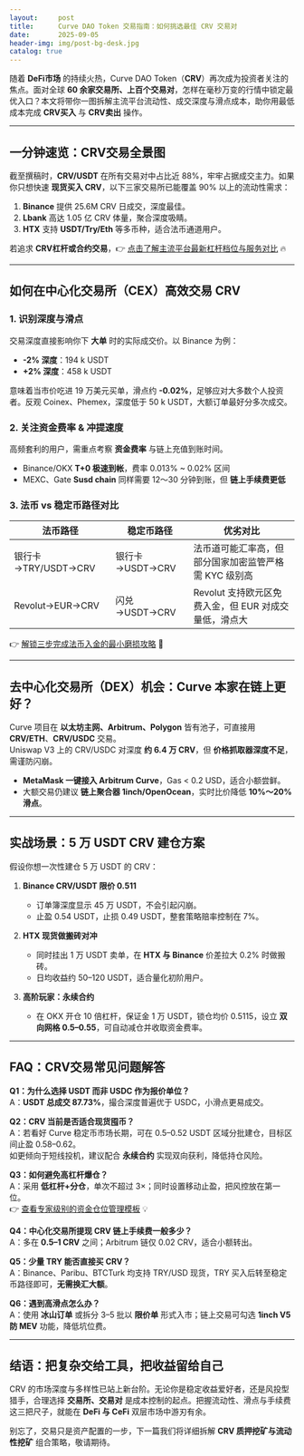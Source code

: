 ```yaml
---
layout:     post
title:      Curve DAO Token 交易指南：如何挑选最佳 CRV 交易对
date:       2025-09-05
header-img: img/post-bg-desk.jpg
catalog: true
---
```


随着 **DeFi市场** 的持续火热，Curve DAO Token（**CRV**）再次成为投资者关注的焦点。面对全球 **60 余家交易所、上百个交易对**，怎样在毫秒万变的行情中锁定最优入口？本文将带你一图拆解主流平台流动性、成交深度与滑点成本，助你用最低成本完成 **CRV买入** 与 **CRV卖出** 操作。

---

## 一分钟速览：CRV交易全景图

截至撰稿时，**CRV/USDT** 在所有交易对中占比近 88%，牢牢占据成交主力。如果你只想快速 **现货买入 CRV**，以下三家交易所已能覆盖 90% 以上的流动性需求：

1. **Binance** 提供 25.6M CRV 日成交，深度最佳。  
2. **Lbank** 高达 1.05 亿 CRV 体量，聚合深度吸睛。  
3. **HTX** 支持 **USDT/Try/Eth** 等多币种，适合法币通道用户。

若追求 **CRV杠杆或合约交易**，👉 [点击了解主流平台最新杠杆档位与服务对比](https://okxdog.com/) 🔥

---

## 如何在中心化交易所（CEX）高效交易 CRV

### 1. 识别深度与滑点

交易深度直接影响你下 **大单** 时的实际成交价。以 Binance 为例：

- **-2% 深度**：194 k USDT  
- **+2% 深度**：458 k USDT  

意味着当市价吃进 19 万美元买单，滑点约 **-0.02%**，足够应对大多数个人投资者。反观 Coinex、Phemex，深度低于 50 k USDT，大额订单最好分多次成交。

### 2. 关注资金费率 & 冲提速度

高频套利的用户，需重点考察 **资金费率** 与链上充值到账时间。  
- Binance/OKX **T+0 极速到帐**，费率 0.013% ~ 0.02% 区间  
- MEXC、Gate **Susd chain** 同样需要 12～30 分钟到账，但 **链上手续费更低**  

### 3. 法币 vs 稳定币路径对比

| 法币路径 | 稳定币路径 | 优劣对比 |
| --- | --- | --- |
| 银行卡→TRY/USDT→CRV | 银行卡→USDT→CRV | 法币道可能汇率高，但部分国家加密监管严格需 KYC 级别高 |
| Revolut→EUR→CRV | 闪兑→USDT→CRV | Revolut 支持欧元区免费入金，但 EUR 对成交量低，滑点大 |

👉 [解锁三步完成法币入金的最小磨损攻略](https://okxdog.com/) 🎯

---

## 去中心化交易所（DEX）机会：Curve 本家在链上更好？

Curve 项目在 **以太坊主网、Arbitrum、Polygon** 皆有池子，可直接用 **CRV/ETH**、**CRV/USDC** 交易。  
Uniswap V3 上的 CRV/USDC 对深度 **约 6.4 万 CRV**，但 **价格抓取器深度不足**，需谨防闪崩。

- **MetaMask 一键接入 Arbitrum Curve**，Gas < 0.2 USD，适合小额尝鲜。  
- 大额交易仍建议 **链上聚合器 1inch/OpenOcean**，实时比价降低 **10%～20% 滑点**。

---

## 实战场景：5 万 USDT CRV 建仓方案

假设你想一次性建仓 5 万 USDT 的 CRV：

1. **Binance CRV/USDT 限价 0.511**  
   - 订单簿深度显示 45 万 USDT，不会引起闪崩。  
   - 止盈 0.54 USDT，止损 0.49 USDT，整套策略赔率控制在 7%。  

2. **HTX 现货做搬砖对冲**  
   - 同时挂出 1 万 USDT 卖单，在 **HTX 与 Binance** 价差拉大 0.2% 时做搬砖。  
   - 日均收益约 50–120 USDT，适合量化初阶用户。

3. **高阶玩家：永续合约**  
   - 在 OKX 开仓 10 倍杠杆，保证金 1 万 USDT，锁仓均价 0.5115，设立 **双向网格 0.5–0.55**，可自动减仓并收取资金费率。

---

## FAQ：CRV交易常见问题解答

**Q1：为什么选择 USDT 而非 USDC 作为报价单位？**  
A：**USDT 总成交 87.73%**，撮合深度普遍优于 USDC，小滑点更易成交。

**Q2：CRV 当前是否适合现货囤币？**  
A：若看好 Curve 稳定币市场长期，可在 0.5–0.52 USDT 区域分批建仓，目标区间止盈 0.58–0.62。  
如更倾向于短线投机，建议配合 **永续合约** 实现双向获利，降低持仓风险。

**Q3：如何避免高杠杆爆仓？**  
A：采用 **低杠杆+分仓**，单次不超过 3×；同时设置移动止盈，把风控放在第一位。  
👉 [查看专家级别的资金仓位管理模板](https://okxdog.com/) 💡

**Q4：中心化交易所提现 CRV 链上手续费一般多少？**  
A：多在 **0.5–1 CRV** 之间；Arbitrum 链仅 0.02 CRV，适合小额转出。

**Q5：少量 TRY 能否直接买 CRV？**  
A：Binance、Paribu、BTCTurk 均支持 TRY/USD 现货，TRY 买入后转至稳定币路径即可，**无需换汇大额**。

**Q6：遇到高滑点怎么办？**  
A：使用 **冰山订单** 或拆分 3–5 批以 **限价单** 形式入市；链上交易可勾选 **1inch V5 防 MEV** 功能，降低坑位费。

---

## 结语：把复杂交给工具，把收益留给自己

CRV 的市场深度与多样性已站上新台阶。无论你是稳定收益爱好者，还是风投型猎手，合理选择 **交易所、交易对** 是成本控制的起点。把握流动性、滑点与手续费这三把尺子，就能在 **DeFi 与 CeFi** 双层市场中游刃有余。

别忘了，交易只是资产配置的一步，下一篇我们将详细拆解 **CRV 质押挖矿与流动性挖矿** 组合策略，敬请期待。